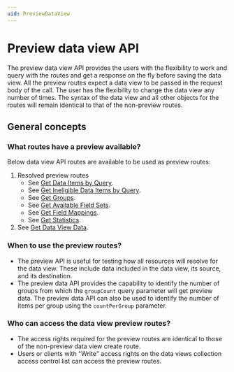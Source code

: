 ```yaml
---
uid: PreviewDataView
---
```


# Preview data view API

The preview data view API provides the users with the flexibility to work and query with the routes and get a response on the fly before saving the data view. All the preview routes expect a data view to be passed in the request body of the call. The user has the flexibility to change the data view any number of times. The syntax of the data view and all other objects for the routes will remain identical to that of the non-preview routes.

## General concepts

### What routes have a preview available?
Below data view API routes are available to be used as preview routes:

1. Resolved preview routes
    - See [Get Data Items by Query](xref:ResolvedDataViewPreviewAPI#get-data-items-by-query).
    - See [Get Ineligible Data Items by Query](xref:ResolvedDataViewPreviewAPI#get-ineligible-data-items-by-query).
    - See [Get Groups](xref:ResolvedDataViewPreviewAPI#get-groups).
    - See [Get Available Field Sets](xref:ResolvedDataViewPreviewAPI#get-available-field-sets).
    - See [Get Field Mappings](xref:ResolvedDataViewPreviewAPI#get-field-mappings).
    - See [Get Statistics](xref:ResolvedDataViewPreviewAPI#get-statistics).
2. See [Get Data View Data](xref:DataViewsPreviewDataAPI#get-data-view-data).

### When to use the preview routes?
* The preview API is useful for testing how all resources will resolve for the data view. These include data included in the data view, its source, and its destination. 
* The preview data API provides the capability to identify the number of groups from which the `groupCount` query parameter will get preview data. The preview data API can also be used to identify the number of items per group using the `countPerGroup` parameter.

### Who can access the data view preview routes?

* The access rights required for the preview routes are identical to those of the non-preview data view create route.
* Users or clients with "Write" access rights on the data views collection access control list can access the preview routes.